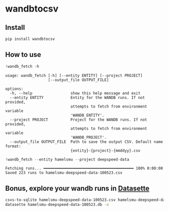 # wandbtocsv

<!-- WARNING: THIS FILE WAS AUTOGENERATED! DO NOT EDIT! -->

## Install

``` sh
pip install wandbtocsv
```

## How to use

``` python
!wandb_fetch -h
```

    usage: wandb_fetch [-h] [--entity ENTITY] [--project PROJECT]
                       [--output_file OUTPUT_FILE]

    options:
      -h, --help                 show this help message and exit
      --entity ENTITY            Entity for the WANDB runs. If not provided,
                                 attempts to fetch from environment variable
                                 'WANDB_ENTITY'.
      --project PROJECT          Project for the WANDB runs. If not provided,
                                 attempts to fetch from environment variable
                                 'WANDB_PROJECT'.
      --output_file OUTPUT_FILE  Path to save the output CSV. Default name format:
                                 {entity}-{project}-{mmddyy}.csv

``` python
!wandb_fetch --entity hamelsmu --project deepspeed-data
```

    Fetching runs... ━━━━━━━━━━━━━━━━━━━━━━━━━━━━━━━━━━━━━━━━ 100% 0:00:00
    Saved 223 runs to hamelsmu-deepspeed-data-100523.csv

## Bonus, explore your wandb runs in [Datasette](https://datasette.io/)

``` bash
csvs-to-sqlite hamelsmu-deepspeed-data-100523.csv hamelsmu-deepspeed-data-100523.db
datasette hamelsmu-deepspeed-data-100523.db -o
```
